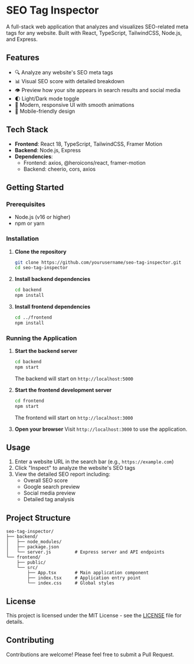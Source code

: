 # SEO Tag Inspector

A full-stack web application that analyzes and visualizes SEO-related meta tags for any website. Built with React, TypeScript, TailwindCSS, Node.js, and Express.

## Features

- 🔍 Analyze any website's SEO meta tags
- 📊 Visual SEO score with detailed breakdown
- 👁️ Preview how your site appears in search results and social media
- 🌓 Light/Dark mode toggle
- 🎨 Modern, responsive UI with smooth animations
- 📱 Mobile-friendly design

## Tech Stack

- **Frontend**: React 18, TypeScript, TailwindCSS, Framer Motion
- **Backend**: Node.js, Express
- **Dependencies**:
  - Frontend: axios, @heroicons/react, framer-motion
  - Backend: cheerio, cors, axios

## Getting Started

### Prerequisites

- Node.js (v16 or higher)
- npm or yarn

### Installation

1. **Clone the repository**
   ```bash
   git clone https://github.com/yourusername/seo-tag-inspector.git
   cd seo-tag-inspector
   ```

2. **Install backend dependencies**
   ```bash
   cd backend
   npm install
   ```

3. **Install frontend dependencies**
   ```bash
   cd ../frontend
   npm install
   ```

### Running the Application

1. **Start the backend server**
   ```bash
   cd backend
   npm start
   ```
   The backend will start on `http://localhost:5000`

2. **Start the frontend development server**
   ```bash
   cd frontend
   npm start
   ```
   The frontend will start on `http://localhost:3000`

3. **Open your browser**
   Visit `http://localhost:3000` to use the application.

## Usage

1. Enter a website URL in the search bar (e.g., `https://example.com`)
2. Click "Inspect" to analyze the website's SEO tags
3. View the detailed SEO report including:
   - Overall SEO score
   - Google search preview
   - Social media preview
   - Detailed tag analysis

## Project Structure

```
seo-tag-inspector/
├── backend/
│   ├── node_modules/
│   ├── package.json
│   └── server.js         # Express server and API endpoints
└── frontend/
    ├── public/
    └── src/
        ├── App.tsx       # Main application component
        ├── index.tsx     # Application entry point
        └── index.css     # Global styles
```

## License

This project is licensed under the MIT License - see the [LICENSE](LICENSE) file for details.

## Contributing

Contributions are welcome! Please feel free to submit a Pull Request.
